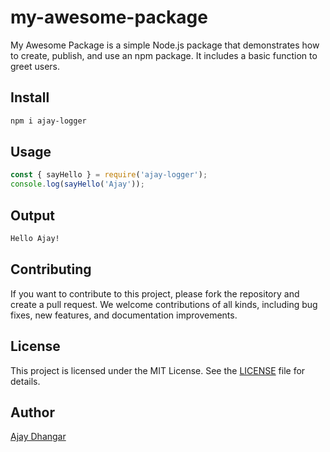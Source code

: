 # my-awesome-package

My Awesome Package is a simple Node.js package that demonstrates how to create, publish, and use an npm package. It includes a basic function to greet users.

## Install

```bash
npm i ajay-logger
````

## Usage

```js
const { sayHello } = require('ajay-logger');
console.log(sayHello('Ajay'));
```

## Output

```bash
Hello Ajay!    
```

## Contributing

If you want to contribute to this project, please fork the repository and create a pull request. We welcome contributions of all kinds, including bug fixes, new features, and documentation improvements.

## License

This project is licensed under the MIT License. See the [LICENSE](LICENSE) file for details.


## Author

[Ajay Dhangar](https://www.linkedin.com/in/ajay-dhangar/)